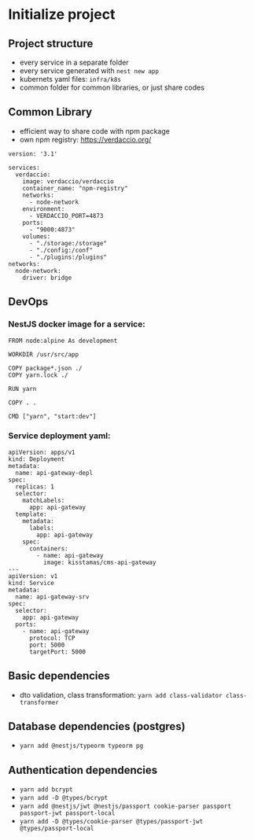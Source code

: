 # Initialize project

## Project structure
- every service in a separate folder
- every service generated with ```nest new app```
- kubernets yaml files: ```infra/k8s```
- common folder for common libraries, or just share codes

## Common Library
- efficient way to share code with npm package
- own npm registry: https://verdaccio.org/

```
version: '3.1'

services:
  verdaccio:
    image: verdaccio/verdaccio
    container_name: "npm-registry"
    networks:
      - node-network
    environment:
      - VERDACCIO_PORT=4873
    ports:
      - "9000:4873"
    volumes:
      - "./storage:/storage"
      - "./config:/conf"
      - "./plugins:/plugins"
networks:
  node-network:
    driver: bridge
```

## DevOps
### NestJS docker image for a service:
```
FROM node:alpine As development

WORKDIR /usr/src/app

COPY package*.json ./
COPY yarn.lock ./

RUN yarn

COPY . .

CMD ["yarn", "start:dev"]
```
### Service deployment yaml:
```
apiVersion: apps/v1
kind: Deployment
metadata:
  name: api-gateway-depl
spec:
  replicas: 1
  selector:
    matchLabels:
      app: api-gateway
  template:
    metadata:
      labels:
        app: api-gateway
    spec:
      containers:
        - name: api-gateway
          image: kisstamas/cms-api-gateway
---
apiVersion: v1
kind: Service
metadata:
  name: api-gateway-srv
spec:
  selector:
    app: api-gateway
  ports:
    - name: api-gateway
      protocol: TCP
      port: 5000
      targetPort: 5000
```

## Basic dependencies
- dto validation, class transformation: ```yarn add class-validator class-transformer```

## Database dependencies (postgres)
- ```yarn add @nestjs/typeorm typeorm pg```

## Authentication dependencies
- ```yarn add bcrypt```
- ```yarn add -D @types/bcrypt```
- ```yarn add @nestjs/jwt @nestjs/passport cookie-parser passport passport-jwt passport-local```
- ```yarn add -D @types/cookie-parser @types/passport-jwt @types/passport-local```
